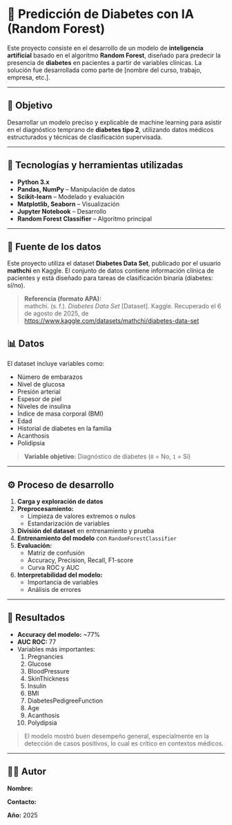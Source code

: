 # 🧠 Predicción de Diabetes con IA (Random Forest)

Este proyecto consiste en el desarrollo de un modelo de **inteligencia artificial** basado en el algoritmo **Random Forest**, diseñado para predecir la presencia de **diabetes** en pacientes a partir de variables clínicas. La solución fue desarrollada como parte de [nombre del curso, trabajo, empresa, etc.].

---

## 📌 Objetivo

Desarrollar un modelo preciso y explicable de machine learning para asistir en el diagnóstico temprano de **diabetes tipo 2**, utilizando datos médicos estructurados y técnicas de clasificación supervisada.

---

## 🧰 Tecnologías y herramientas utilizadas

- **Python 3.x**
- **Pandas, NumPy** – Manipulación de datos
- **Scikit-learn** – Modelado y evaluación
- **Matplotlib, Seaborn** – Visualización
- **Jupyter Notebook** – Desarrollo
- **Random Forest Classifier** – Algoritmo principal
---


## 📂 Fuente de los datos

Este proyecto utiliza el dataset **Diabetes Data Set**, publicado por el usuario **mathchi** en Kaggle. El conjunto de datos contiene información clínica de pacientes y está diseñado para tareas de clasificación binaria (diabetes: sí/no).

> **Referencia (formato APA):**  
> mathchi. (s. f.). *Diabetes Data Set* [Dataset]. Kaggle. Recuperado el 6 de agosto de 2025, de https://www.kaggle.com/datasets/mathchi/diabetes-data-set



## 📊 Datos

El dataset incluye variables como:

- Número de embarazos
- Nivel de glucosa
- Presión arterial
- Espesor de piel
- Niveles de insulina
- Índice de masa corporal (BMI)
- Edad
- Historial de diabetes en la familia
- Acanthosis
- Polidipsia

> **Variable objetivo:** Diagnóstico de diabetes (`0` = No, `1` = Sí)

---

## ⚙️ Proceso de desarrollo

1. **Carga y exploración de datos**
2. **Preprocesamiento:**
   - Limpieza de valores extremos o nulos
   - Estandarización de variables
3. **División del dataset** en entrenamiento y prueba
4. **Entrenamiento del modelo** con `RandomForestClassifier`
5. **Evaluación:**
   - Matriz de confusión
   - Accuracy, Precision, Recall, F1-score
   - Curva ROC y AUC
6. **Interpretabilidad del modelo:**
   - Importancia de variables
   - Análisis de errores

---

## 🧪 Resultados

- **Accuracy del modelo:** ~77%
- **AUC ROC:** 77
- Variables más importantes:
   1. Pregnancies
   2. Glucose
   3. BloodPressure
   4. SkinThickness
   5. Insulin
   6. BMI
   7. DiabetesPedigreeFunction
   8. Age
   9. Acanthosis
   10. Polydipsia


> El modelo mostró buen desempeño general, especialmente en la detección de casos positivos, lo cual es crítico en contextos médicos.

---



## 🧑‍💻 Autor

**Nombre:** 

**Contacto:** 

**Año:** 2025



